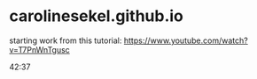 # carolinesekel.github.io

starting work from this tutorial: 
https://www.youtube.com/watch?v=T7PnWnTgusc

42:37
